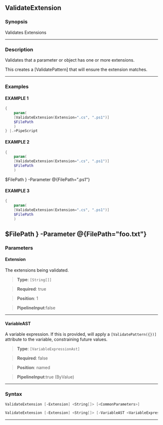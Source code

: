 ValidateExtension
-----------------
### Synopsis
Validates Extensions

---
### Description

Validates that a parameter or object has one or more extensions.

This creates a [ValidatePattern] that will ensure the extension matches.

---
### Examples
#### EXAMPLE 1
```PowerShell
{        
    param(
    [ValidateExtension(Extension=".cs", ".ps1")]
    $FilePath
    )
} |.>PipeScript
```

#### EXAMPLE 2
```PowerShell
{
    param(
    [ValidateExtension(Extension=".cs", ".ps1")]
    $FilePath
    )
```
$FilePath
} -Parameter @{FilePath=".ps1"}
#### EXAMPLE 3
```PowerShell
{
    param(
    [ValidateExtension(Extension=".cs", ".ps1")]
    $FilePath
    )
```
$FilePath
} -Parameter @{FilePath="foo.txt"}
---
### Parameters
#### **Extension**

The extensions being validated.



> **Type**: ```[String[]]```

> **Required**: true

> **Position**: 1

> **PipelineInput**:false



---
#### **VariableAST**

A variable expression.
If this is provided, will apply a ```[ValidatePattern({})]``` attribute to the variable, constraining future values.



> **Type**: ```[VariableExpressionAst]```

> **Required**: false

> **Position**: named

> **PipelineInput**:true (ByValue)



---
### Syntax
```PowerShell
ValidateExtension [-Extension] <String[]> [<CommonParameters>]
```
```PowerShell
ValidateExtension [-Extension] <String[]> [-VariableAST <VariableExpressionAst>] [<CommonParameters>]
```
---


